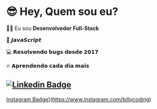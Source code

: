 # 😎 Hey, Quem sou eu?

🧒🏻 Eu sou **Desenvolvedor Full-Stack**

💍 𝙅𝙖𝙫𝙖𝙎𝙘𝙧𝙞𝙥𝙩

💻 𝗥𝗲𝘀𝗼𝗹𝘃𝗲𝗻𝗱𝗼 𝗯𝘂𝗴𝘀 𝗱𝗲𝘀𝗱𝗲 𝟮𝟬𝟭𝟳

🔥 𝗔𝗽𝗿𝗲𝗻𝗱𝗲𝗻𝗱𝗼 𝗰𝗮𝗱𝗮 𝗱𝗶𝗮 𝗺𝗮𝗶𝘀




## [![Linkedin Badge](https://img.shields.io/badge/-LinkedIn-0077B5?style=flat&logo=Linkedin&logoColor=white)](https://br.linkedin.com/in/gustavo-ferreira-rocha-858716175?trk=people-guest_people_search-card) 
[Instagram Badge](https://img.shields.io/badge/-Instagram-0077B5?style=flat&logo=Instagram&logoColor=white)](https://www.instagram.com/billycoding) 

